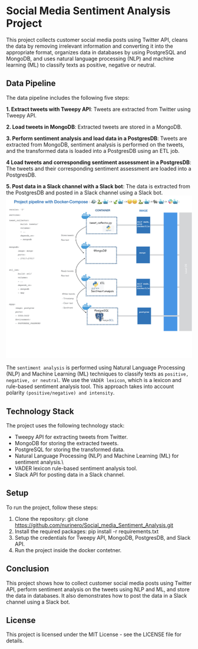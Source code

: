 # Social Media Sentiment Analysis Project
This project collects customer social media posts using Twitter API, cleans the data by removing irrelevant information and converting it into the appropriate format, organizes data in databases by using PostgreSQL and MongoDB, and uses natural language processing (NLP) and machine learning (ML) to classify texts as positive, negative or neutral.

## Data Pipeline
The data pipeline includes the following five steps:

**1. Extract tweets with Tweepy API**: Tweets are extracted from Twitter using Tweepy API.

**2. Load tweets in MongoDB**: Extracted tweets are stored in a MongoDB.

**3. Perform sentiment analysis and load data in a PostgresDB**: Tweets are extracted from MongoDB, sentiment analysis is performed on the tweets, and the transformed data is loaded into a PostgresDB using an ETL job.

**4 Load tweets and corresponding sentiment assessment in a PostgresDB**: The tweets and their corresponding sentiment assessment are loaded into a PostgresDB.

**5. Post data in a Slack channel with a Slack bot**: The data is extracted from the PostgresDB and posted in a Slack channel using a Slack bot.
![Projectpipeline](Project_pipeline.jpeg)

The `sentiment analysis` is performed using Natural Language Processing (NLP) and Machine Learning (ML) techniques to classify texts as `positive, negative, or neutral`. We use the `VADER lexicon`, which is a lexicon and rule-based sentiment analysis tool. This approach takes into account polarity `(positive/negative) and intensity`.

##  Technology Stack
The project uses the following technology stack:

* Tweepy API for extracting tweets from Twitter.
* MongoDB for storing the extracted tweets.
* PostgreSQL for storing the transformed data.
* Natural Language Processing (NLP) and Machine Learning (ML) for sentiment analysis.\
* VADER lexicon rule-based sentiment analysis tool.
* Slack API for posting data in a Slack channel.

## Setup
To run the project, follow these steps:
1. Clone the repository: git clone https://github.com/nurinero/Social_media_Sentiment_Analysis.git
2. Install the required packages: pip install -r requirements.txt
3. Setup the credentials for Tweepy API, MongoDB, PostgresDB, and Slack API.
4. Run the project inside the docker contetner.

## Conclusion
This project shows how to collect customer social media posts using Twitter API, perform sentiment analysis on the tweets using NLP and ML, and store the data in databases. It also demonstrates how to post the data in a Slack channel using a Slack bot.
## License
This project is licensed under the MIT License - see the LICENSE file for details.
